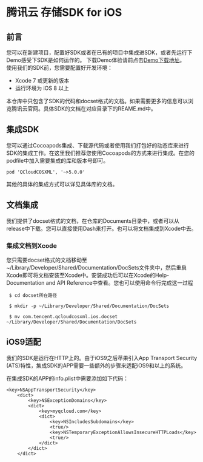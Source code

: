 # 腾讯云 存储SDK for iOS

## 前言  
您可以在新建项目，配置好SDK或者在已有的项目中集成进SDK，或者先运行下Demo感受下SDK是如何运作的。  下载Demo体验请前点击[Demo下载地址](https://github.com/tencentyun/qcloud-sdk-ios-samples.git)。    
使用我们的SDK前，您需要配置好开发环境：  
- Xcode 7 或更新的版本
- 运行环境为 iOS 8 以上       

本仓库中只包含了SDK的代码和docset格式的文档。如果需要更多的信息可以浏览腾讯云官网。具体SDK的文档在对应目录下的REAME.md中。

## 集成SDK
您可以通过Cocoapods集成、下载源代码或者使用我们打包好的动态库来进行SDK的集成工作。在这里我们推荐您使用Cocoapods的方式来进行集成。在您的podfile中加入需要集成的库和版本号即可。
```
pod 'QCloudCOSXML', '~>5.0.0'
```    
其他的具体的集成方式可以详见具体库的文档。

## 文档集成
我们提供了docset格式的文档，在仓库的Documents目录中，或者可以从release中下载。您可以直接使用Dash来打开。也可以将文档集成到Xcode中去。
### 集成文档到Xcode
您只需要docset格式的文档移动至 ~/Library/Developer/Shared/Documentation/DocSets文件夹中，然后重启Xcode即可将文档安装至Xcode中。安装成功后可以在Xcode的Help-Documentation and API Reference中查看。您也可以使用命令行完成这一过程
```
 $ cd docset所在路径
```
```
 $ mkdir -p ~/Library/Developer/Shared/Documentation/DocSets
```
```
 $ mv com.tencent.qcloudcosxml.ios.docset ~/Library/Developer/Shared/Documentation/DocSets
```

## iOS9适配
我们的SDK是运行在HTTP上的。由于iOS9之后苹果引入App Transport Security (ATS)特性，集成SDK的APP需要一些额外的步骤来适配iOS9和以上的系统。   

在集成SDK的APP的info.plist中需要添加如下代码：
```
<key>NSAppTransportSecurity</key>
	<dict>
		<key>NSExceptionDomains</key>
		<dict>
			<key>myqcloud.com</key>
			<dict>
				<key>NSIncludesSubdomains</key>
				<true/>
				<key>NSTemporaryExceptionAllowsInsecureHTTPLoads</key>
				<true/>
			</dict>
		</dict>
	</dict>
```
